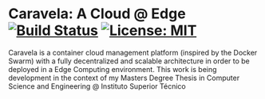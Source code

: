 # Caravela: A Cloud @ Edge [![Build Status](https://travis-ci.com/Strabox/CARAVELA-A-Cloud-at-Edge.svg?token=8iyx88Q98Rgp5aaUbkKN&branch=master)](https://travis-ci.com/Strabox/CARAVELA-A-Cloud-at-Edge) [![License: MIT](https://img.shields.io/badge/License-MIT-yellow.svg)](https://opensource.org/licenses/MIT)

Caravela is a container cloud management platform (inspired by the Docker Swarm) with a fully decentralized and scalable
architecture in order to be deployed in a Edge Computing environment. This work is being development in the context
of my Masters Degree Thesis in Computer Science and Engineering @ Instituto Superior Técnico

